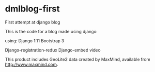# dmlblog-first
First attempt at django blog

This is the code for a blog made using django

using:
Django 1.11
Bootstrap 3

Django-registration-redux
Django-embed video




This product includes GeoLite2 data created by MaxMind, available from
<a href="http://www.maxmind.com">http://www.maxmind.com</a>.
